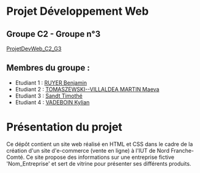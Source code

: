 # Projet Développement Web 

## Groupe C2 - Groupe n°3

[ProjetDevWeb_C2_G3]([https://*.github.io/](https://benj-ruy.github.io/ProjetDevWeb_C2_G3.github.io/)) 

## Membres du groupe : 

- Etudiant 1 : [RUYER Benjamin](mailto:benjamin.ruyer@edu.univ-fcomte.fr?subject=ProjetDevWeb_C2_G3)
- Etudiant 2 : [TOMASZEWSKI--VILLALDEA MARTIN Maeva](mailto:maeva.tomaszewski--villaldea_martin@edu.univ-fcomte.fr?subject=ProjetDevWeb_C2_G3)
- Etudiant 3 : [Sandt Timothé](mailto:timothe.sandt@edu.univ-fcomte.fr?subject=ProjetDevWeb_C2_G3) 
- Etudiant 4 : [VADEBOIN Kylian](mailto:kylian.vadeboin@edu.univ-fcomte.fr?subject=ProjetDevWeb_C2_G3)


# Présentation du projet

Ce dépôt contient un site web réalisé en HTML et CSS dans le cadre de la création d'un site d'e-commerce (vente en ligne) à l'IUT de Nord Franche-Comté. Ce site propose des informations sur une entreprise fictive 'Nom_Entreprise' et sert de vitrine pour présenter ses différents produits.
